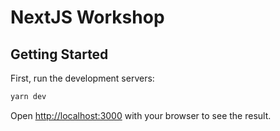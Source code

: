 # NextJS Workshop

## Getting Started

First, run the development servers:

```bash
yarn dev
```

Open [http://localhost:3000](http://localhost:3000) with your browser to see the result.
